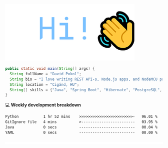 ![Hi!](assets/images/hi.png)

```java
public static void main(String[] args) {
  String fullName = "David Pokol";
  String bio = "I love writing REST API-s, Node.js apps, and NodeMCU programs";
  String location = "Cigánd, HU";
  String[] skills = {"Java", "Spring Boot", "Hibernate", "PostgreSQL", "Git"};
}
```

💻 **Weekly development breakdown**
<!--START_SECTION:waka-->

```txt
Python           1 hr 52 mins    >>>>>>>>>>>>>>>>>>>>>>>>-   96.01 %
GitIgnore file   4 mins          >------------------------   03.95 %
Java             0 secs          -------------------------   00.04 %
YAML             0 secs          -------------------------   00.00 %
```

<!--END_SECTION:waka-->

![footer](assets/images/footer.png)
